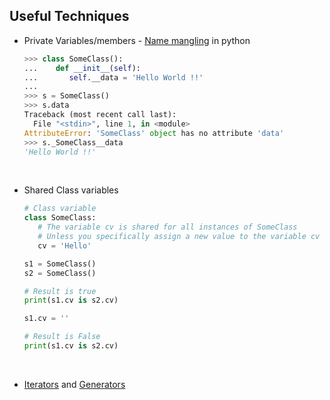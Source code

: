 ## Useful Techniques

-   Private Variables/members - [Name mangling](https://docs.python.org/3.6/tutorial/classes.html#private-variables) in python

     ```python
     >>> class SomeClass():
     ...    def __init__(self):
     ...       self.__data = 'Hello World !!'
     ... 
     >>> s = SomeClass()
     >>> s.data
     Traceback (most recent call last):
       File "<stdin>", line 1, in <module>
     AttributeError: 'SomeClass' object has no attribute 'data'
     >>> s._SomeClass__data
     'Hello World !!'
     ```

<br>

-   Shared Class variables

     ```python
     # Class variable
     class SomeClass:
        # The variable cv is shared for all instances of SomeClass
        # Unless you specifically assign a new value to the variable cv 
        cv = 'Hello'
     
     s1 = SomeClass()
     s2 = SomeClass()
     
     # Result is true
     print(s1.cv is s2.cv)
     
     s1.cv = ''
     
     # Result is False
     print(s1.cv is s2.cv)
     ```

<br>

- [Iterators](https://docs.python.org/3.6/tutorial/classes.html#iterators) and [Generators](https://docs.python.org/3.6/tutorial/classes.html#generators)

<br>
